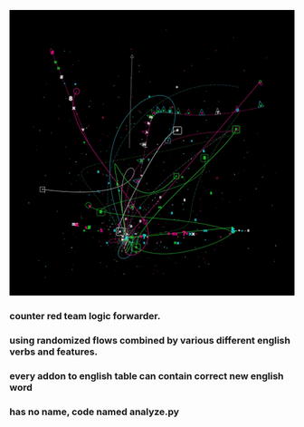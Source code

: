 ![](bg.jpeg)

### counter red team logic forwarder.
### using randomized flows combined by various different english verbs and features.
### every addon to english table can contain correct new english word
### has no name, code named analyze.py
